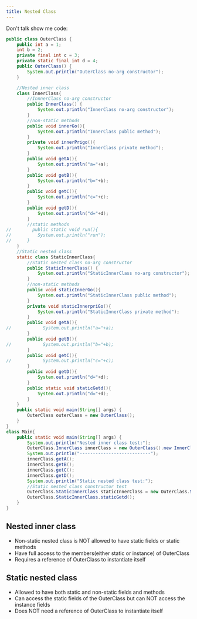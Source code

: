 ```yaml
---
title: Nested Class
---
```


Don't talk show me code:

```java
public class OuterClass {
    public int a = 1;
    int b = 2;
    private final int c = 3;
    private static final int d = 4;
    public OuterClass() {
        System.out.println("OuterClass no-arg constructor");
    }

    //Nested inner class
    class InnerClass{
        //InnnerClass no-arg constructor
        public InnerClass() {
            System.out.println("InnerClass no-arg constructor");
        }
        //non-static methods
        public void innerGo(){
            System.out.println("InnerClass public method");
        }
        private void innerPrigo(){
            System.out.println("InnerClass private method");
        }
        public void getA(){
            System.out.println("a="+a);
        }
        public void getB(){
            System.out.println("b="+b);
        }
        public void getC(){
            System.out.println("c="+c);
        }
        public void getD(){
            System.out.println("d="+d);
        }
        //static methods
//        public static void run(){
//          System.out.println("run");
//      }
    }
    //Static nested class
    static class StaticInnerClass{
        //Static nested class no-arg constructor
        public StaticInnerClass() {
            System.out.println("StaticInnerClass no-arg constructor");
        }
        //non-static methods
        public void staticInnerGo(){
            System.out.println("StaticInnerClass public method");
        }
        private void staticInnerpriGo(){
            System.out.println("StaticInnerClass private method");
        }
        public void getA(){
//            System.out.println("a="+a);
        }
        public void getB(){
//            System.out.println("b="+b);
        }
        public void getC(){
//            System.out.println("c="+c);
        }
        public void getD(){
            System.out.println("d="+d);
        }
        public static void staticGetd(){
            System.out.println("d="+d);
        }
    }
    public static void main(String[] args) {
        OuterClass outerClass = new OuterClass();
    }
}
class Main{
    public static void main(String[] args) {
        System.out.println("Nested inner class test:");
        OuterClass.InnerClass innerClass = new OuterClass().new InnerClass();
        System.out.println("---------------------------");
        innerClass.getA();
        innerClass.getB();
        innerClass.getC();
        innerClass.getD();
        System.out.println("Static nested class test:");
        //Static nested class constructor test
        OuterClass.StaticInnerClass staticInnerClass = new OuterClass.StaticInnerClass();
        OuterClass.StaticInnerClass.staticGetd();
    }
}
```

## Nested inner class

- Non-static nested class is NOT allowed to have static fields or static methods
- Have full access to the members(either static or instance) of OuterClass
- Requires a reference of OuterClass to instantiate itself

## Static nested class

- Allowed to have both static and non-static fields and methods
- Can access the static fields of the OuterClass but can NOT access the instance fields
- Does NOT need a reference of OuterClass to instantiate itself